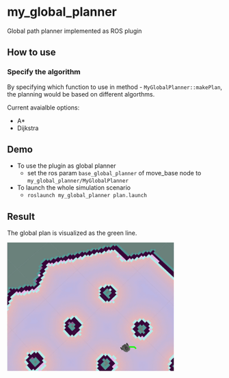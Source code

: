 # my_global_planner
Global path planner implemented as ROS plugin


## How to use
### Specify the algorithm
By specifying which function to use in method - `MyGlobalPlanner::makePlan`, the planning would be based on different algorthms.

Current avaialble options:
* A*
* Dijkstra

## Demo
* To use the plugin as global planner
   * set the ros param `base_global_planner` of move_base node to `my_global_planner/MyGlobalPlanner`
* To launch the whole simulation scenario
   * ```roslaunch my_global_planner plan.launch```

## Result

The global plan is visualized as the green line.

<img src=dijkstra_demo.gif height="300">